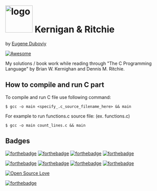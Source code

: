 <h1><img src="https://raw.githubusercontent.com/duboviy/low_level_programming/master/logo.png" height=85 alt="logo" title="logo"> Kernigan & Ritchie</h1>

by [Eugene Duboviy](https://duboviy.github.io/)

[![Awesome](https://cdn.rawgit.com/sindresorhus/awesome/d7305f38d29fed78fa85652e3a63e154dd8e8829/media/badge.svg)](https://github.com/duboviy/low_level_programming/)

My solutions / book work while reading through "The C Programming Language" by Brian W. Kernighan and Dennis M. Ritchie.

## How to compile and run C part

To compile and run C file use following command:
```
$ gcc -o main <specify_.c_source_filename_here> && main
```

For example to run functions.c source file:
(ex. functions.c)
```
$ gcc -o main count_lines.c && main
```

## Badges

[![forthebadge](http://forthebadge.com/images/badges/fuck-it-ship-it.svg)](https://github.com/duboviy/low_level_programming/)
[![forthebadge](http://forthebadge.com/images/badges/built-with-love.svg)](https://github.com/duboviy/low_level_programming/) [![forthebadge](http://forthebadge.com/images/badges/built-by-hipsters.svg)](https://github.com/duboviy/low_level_programming/) [![forthebadge](http://forthebadge.com/images/badges/built-with-swag.svg)](https://github.com/duboviy/low_level_programming/)

[![forthebadge](http://forthebadge.com/images/badges/powered-by-electricity.svg)](https://github.com/duboviy/low_level_programming/) [![forthebadge](http://forthebadge.com/images/badges/powered-by-oxygen.svg)](https://github.com/duboviy/low_level_programming/) [![forthebadge](http://forthebadge.com/images/badges/powered-by-water.svg)](https://github.com/duboviy/low_level_programming/) [![forthebadge](http://forthebadge.com/images/badges/powered-by-responsibility.svg)](https://github.com/duboviy/low_level_programming/)

[![Open Source Love](https://badges.frapsoft.com/os/v1/open-source.svg?v=102)](https://github.com/duboviy/low_level_programming/)

[![forthebadge](http://forthebadge.com/images/badges/makes-people-smile.svg)](https://github.com/duboviy/low_level_programming/)
